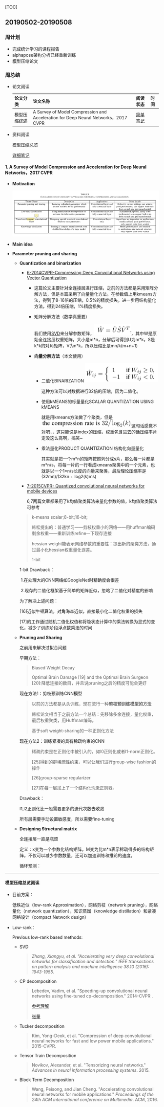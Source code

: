 [TOC]





## 20190502-20190508

### 周计划

* 完成统计学习的课程报告
* alphapose架构分析已经重新训练
* 模型压缩论文

### 周总结

* 论文阅读

  | 论文分类     | 论文名称                                                     | 阅读状态                  | 时间 |
  | ------------ | ------------------------------------------------------------ | ------------------------- | ---- |
  | 模型压缩综述 | A Survey of Model Compression and Acceleration for Deep Neural Networks，2017 CVPR | [简单笔记](#第一周论文一) |      |

* 资料阅读

  [模型压缩总览]( http://www.sohu.com/a/232047203_473283)

  [详细笔记](#详细笔记)

#### <span id="第一周论文一">**1. A Survey of Model Compression and Acceleration for Deep Neural Networks，2017 CVPR**</span>

* **Motivation**

  ![1556964969117](201905工作记录.assets/1556964969117.png)

* **Main idea**

* **Parameter pruning and sharing**

  * **Quantization and binarization**

    * [6-2014CVPR-Compressing Deep Convolutional Networks using Vector Quantization](https://arxiv.org/abs/1412.6115)

      * 这篇论文主要针对全连接层进行压缩，之前的方法都是采用矩阵分解方法，但是本篇采用了向量量化方法。在参数值上用kmeans方法，得到了8-16倍的压缩，0.5%的精度损失。进一步用结构量化方法，得到24倍压缩，1%精度损失。

      * 矩阵分解方法（数学真重要）
  
        我们使用[SVD](<https://blog.csdn.net/u011251945/article/details/81362642>)来分解参数矩阵，![1557130030086](201905工作记录.assets/1557130030086.png)，其中W是原始全连接层权重矩阵，大小是m*n，分解后可得到U为m\*k，S是k\*k的对角矩阵，V为n\*k，所以压缩比是mn/k(m+n+1)
  
      * **向量分解方法**（本文使用）
  
        * 二值化BINARIZATION
          ![1557133685229](201905工作记录.assets/1557133685229.png)
  
          这种方法可以对数据进行32倍的压缩，因为二值化。
  
        * 使用kMEANS的标量量化SCALAR QUANTIZATION USING kMEANS
  
          就是用kmeans方法做了个聚类，但是![1557134252864](201905工作记录.assets/1557134252864.png)这句话感觉不对吧，，这只能说是index的压缩，权重包含进去的话压缩率肯定没这么高啊，搞笑~
  
        * 乘法量化PRODUCT QUANTIZATION
          结构化向量量化
  
          其实就是把一个m*n的矩阵按照列分成s片，那么每一片都是m\*n/s，将每一片的一行看成kmeans聚类中的一个元素，也就是以一个1\*n/s长度的向量来聚类，最后理论压缩率是(32mn)/(32kn + log2(k)ms)
  
    * [7-2015CVPR- Quantized convolutional neural networks for mobile devices](https://arxiv.org/abs/1512.06473)
  
      6,7两篇文章都采用了k均值聚类算法来量化参数的值，k均值聚类算法可参考
  
    
  
    > k-means scalar;8-bit;16-bit;
    >
    > 韩松提出的：普通学习——剪枝权重小的网络——用huffman编码剩余权重——重新训练refine一下现存连接
    >
    > hessian weight能表示网络参数的重要性：提出新的聚类方法，通过最小化hessian权重量化误差。
    >
    > 1-bit
  
    1-bit Drawback：
  
    ​	1.在处理大的CNN网络如GoogleNet时精确度会很差
  
    ​	2.现存的二值化框架基于简单的矩阵近似，忽略了二值化对精度的影响
  
    为了解决上述问题：
  
    [16]近似牛顿算法，对角海森近似，直接最小化二值化权重的损失
  
    [17]的工作通过随机二值化权值和将隐状态计算中的乘法转换为显式的变化，减少了训练阶段浮点数乘法的时间
  
  * **Pruning and Sharing**
  
    之前用来解决过拟合问题
  
    早期方法：
  
    > Biased Weight Decay
    >
    > Optimal Brain Damage [19] and the Optimal Brain Surgeon [20]:降低连接的数目，并且说pruning之后的精度可能会更好
  
    现在方法1：剪枝预训练CNN模型
  
    >以前的方法都是从头训练，现在流行一种**剪枝预训练模型的方法**
    >
    >韩松论文相当于之前方法一个总结：先移除多余连接，量化权重，最后权重聚类，用Huffman编码。
    >
    >基于soft weight-sharing的一种正则化方法
  
    现在方法2：训练紧凑的具有稀疏约束的CNN
  
    >稀疏约束是在正则化中被引入的，如l0正则化或者l1-norm正则化。
    >
    >[25]得到的群稀疏性约束，可以让我们进行group-wise fashion的操作
    >
    >[26]group-sparse regularizer
    >
    >[27]在每一层加上了一个结构化洗漱正则器。
  
    Drawback：
  
    l1,l2正则化比一般需要更多的迭代次数去收敛
  
    所有层需要手动设置敏感度，所以需要fine-tuning
  
  * **Designing Structural matrix**
  
    全连接层一直是瓶颈
    
    定义：x变为一个参数化结构矩阵，M变为比m*n表示稀疏得多的结构矩阵，不仅可以减少参数数量，还可以加速训练和推论的速度。
    
    循环预测：

****

#### <span id="详细笔记">模型压缩总览阅读</span>

* 目前方案：

  低秩近似（low-rank Approximation），网络剪枝（network pruning），网络量化（network quantization），知识蒸馏（knowledge distillation）和紧凑网络设计（compact Network design）

* Low-rank：

  Previous low-rank based methods:

  * SVD

    > *Zhang, Xiangyu, et al. "Accelerating very deep convolutional networks for classification and detection." *IEEE transactions on pattern analysis and machine intelligence* 38.10 (2016): 1943-1955.*

    

  * CP decomposition

    >Lebedev, Vadim, et al. "Speeding-up convolutional neural networks using fine-tuned cp-decomposition." 2014-CVPR .
    >
    >[参考理解](https://blog.csdn.net/yixianfeng41/article/details/73009210)
    >
    >[张量](https://wenku.baidu.com/view/1f72a551580102020740be1e650e52ea5418ce74.html)
    >
    >

  * Tucker decomposition

    >Kim, Yong-Deok, et al. "Compression of deep convolutional neural networks for fast and low power mobile applications." 2015-CVPR.
    >
    >

  * Tensor Train Decomposition

    >Novikov, Alexander, et al. "Tensorizing neural networks." *Advances in neural information processing systems*. 2015.
    >
    >

  * Block Term Decomposition

    >Wang, Peisong, and Jian Cheng. "Accelerating convolutional neural networks for mobile applications." *Proceedings of the 24th ACM international conference on Multimedia*. ACM, 2016.
    >
    >



